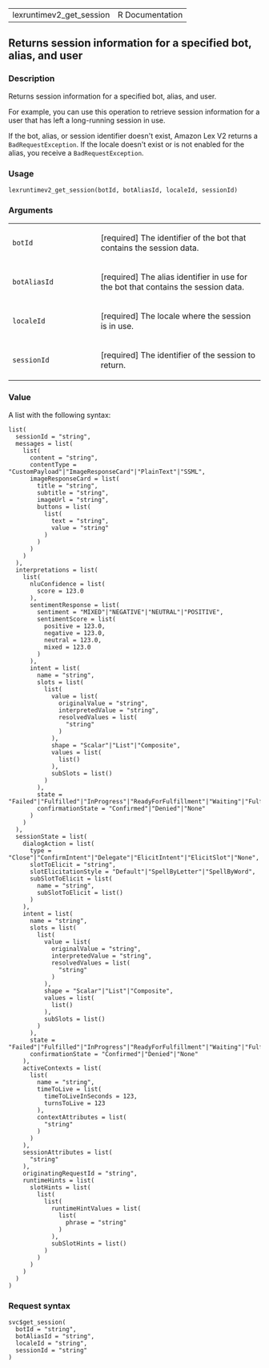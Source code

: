 <table style="width: 100%;">
<tbody>
<tr class="odd">
<td>lexruntimev2_get_session</td>
<td style="text-align: right;">R Documentation</td>
</tr>
</tbody>
</table>

## Returns session information for a specified bot, alias, and user

### Description

Returns session information for a specified bot, alias, and user.

For example, you can use this operation to retrieve session information
for a user that has left a long-running session in use.

If the bot, alias, or session identifier doesn't exist, Amazon Lex V2
returns a `BadRequestException`. If the locale doesn't exist or is not
enabled for the alias, you receive a `BadRequestException`.

### Usage

    lexruntimev2_get_session(botId, botAliasId, localeId, sessionId)

### Arguments

<table>
<colgroup>
<col style="width: 35%" />
<col style="width: 65%" />
</colgroup>
<tbody>
<tr class="odd">
<td><code id="lexruntimev2_get_session_:_botId">botId</code></td>
<td><p>[required] The identifier of the bot that contains the session
data.</p></td>
</tr>
<tr class="even">
<td><code
id="lexruntimev2_get_session_:_botAliasId">botAliasId</code></td>
<td><p>[required] The alias identifier in use for the bot that contains
the session data.</p></td>
</tr>
<tr class="odd">
<td><code id="lexruntimev2_get_session_:_localeId">localeId</code></td>
<td><p>[required] The locale where the session is in use.</p></td>
</tr>
<tr class="even">
<td><code
id="lexruntimev2_get_session_:_sessionId">sessionId</code></td>
<td><p>[required] The identifier of the session to return.</p></td>
</tr>
</tbody>
</table>

### Value

A list with the following syntax:

    list(
      sessionId = "string",
      messages = list(
        list(
          content = "string",
          contentType = "CustomPayload"|"ImageResponseCard"|"PlainText"|"SSML",
          imageResponseCard = list(
            title = "string",
            subtitle = "string",
            imageUrl = "string",
            buttons = list(
              list(
                text = "string",
                value = "string"
              )
            )
          )
        )
      ),
      interpretations = list(
        list(
          nluConfidence = list(
            score = 123.0
          ),
          sentimentResponse = list(
            sentiment = "MIXED"|"NEGATIVE"|"NEUTRAL"|"POSITIVE",
            sentimentScore = list(
              positive = 123.0,
              negative = 123.0,
              neutral = 123.0,
              mixed = 123.0
            )
          ),
          intent = list(
            name = "string",
            slots = list(
              list(
                value = list(
                  originalValue = "string",
                  interpretedValue = "string",
                  resolvedValues = list(
                    "string"
                  )
                ),
                shape = "Scalar"|"List"|"Composite",
                values = list(
                  list()
                ),
                subSlots = list()
              )
            ),
            state = "Failed"|"Fulfilled"|"InProgress"|"ReadyForFulfillment"|"Waiting"|"FulfillmentInProgress",
            confirmationState = "Confirmed"|"Denied"|"None"
          )
        )
      ),
      sessionState = list(
        dialogAction = list(
          type = "Close"|"ConfirmIntent"|"Delegate"|"ElicitIntent"|"ElicitSlot"|"None",
          slotToElicit = "string",
          slotElicitationStyle = "Default"|"SpellByLetter"|"SpellByWord",
          subSlotToElicit = list(
            name = "string",
            subSlotToElicit = list()
          )
        ),
        intent = list(
          name = "string",
          slots = list(
            list(
              value = list(
                originalValue = "string",
                interpretedValue = "string",
                resolvedValues = list(
                  "string"
                )
              ),
              shape = "Scalar"|"List"|"Composite",
              values = list(
                list()
              ),
              subSlots = list()
            )
          ),
          state = "Failed"|"Fulfilled"|"InProgress"|"ReadyForFulfillment"|"Waiting"|"FulfillmentInProgress",
          confirmationState = "Confirmed"|"Denied"|"None"
        ),
        activeContexts = list(
          list(
            name = "string",
            timeToLive = list(
              timeToLiveInSeconds = 123,
              turnsToLive = 123
            ),
            contextAttributes = list(
              "string"
            )
          )
        ),
        sessionAttributes = list(
          "string"
        ),
        originatingRequestId = "string",
        runtimeHints = list(
          slotHints = list(
            list(
              list(
                runtimeHintValues = list(
                  list(
                    phrase = "string"
                  )
                ),
                subSlotHints = list()
              )
            )
          )
        )
      )
    )

### Request syntax

    svc$get_session(
      botId = "string",
      botAliasId = "string",
      localeId = "string",
      sessionId = "string"
    )
